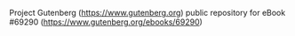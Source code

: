 Project Gutenberg (https://www.gutenberg.org) public repository for
eBook #69290 (https://www.gutenberg.org/ebooks/69290)
